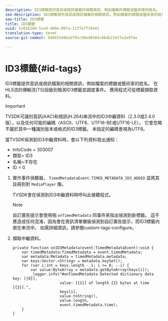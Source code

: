 ```yaml
---
description: ID3標籤提供音訊或視訊檔案的相關資訊，例如檔案的標題或藝術家的姓名。 在HLS流的傳輸流(TS)段級別檢測ID3標籤並調度事件。 應用程式可從標籤擷取資料。
seo-description: ID3標籤提供音訊或視訊檔案的相關資訊，例如檔案的標題或藝術家的姓名。 在HLS流的傳輸流(TS)段級別檢測ID3標籤並調度事件。 應用程式可從標籤擷取資料。
seo-title: ID3標籤
title: ID3標籤
uuid: 5c016260-5ced-480e-897a-11ffe7f34441
translation-type: tm+mt
source-git-commit: 040655d8ba5f91c98ed0584c08db226ffe1e0f4e

---
```



# ID3標籤{#id-tags}

ID3標籤提供音訊或視訊檔案的相關資訊，例如檔案的標題或藝術家的姓名。 在HLS流的傳輸流(TS)段級別檢測ID3標籤並調度事件。 應用程式可從標籤擷取資料。

>[!IMPORTANT]
>
>TVSDK可識別音訊(AAC)和視訊(H.264)串流中的ID3中繼資料（2.3.0或2.4.0版），以及任何可能的編碼（ASCII、UTF8、UTF16-BE或UTF16-LE）。 它會忽略不屬於其中一種識別版本或格式的ID3標籤。 未指定的編碼會視為UTF8。

當TVSDK偵測到ID3中繼資料時，會以下列資料發出通知：

* InfoCode = 303007
* 類型= ID3
* 名稱=不存在
* ID = 0

1. 實作事件偵聽器， `TimedMetadataEvent.TIMED_METADATA_ID3_ADDED` 並將其註冊到對 `MediaPlayer` 像。

   TVSDK會在偵測到ID3中繼資料時呼叫此接聽程式。

   >[!NOTE]
   >
   >自訂廣告提示會使用相 `onTimedMetadata` 同事件來指出偵測到新標籤。 這不應造成任何混淆，因為會在資訊清單層級偵測到自訂廣告提示，而ID3標籤內嵌在串流中。 如需詳細資訊，請參閱custom-tags-configure。

1. 擷取中繼資料。

   ```
   private function onID3Metadata(event:TimedMetadataEvent):void { 
       var timedMetadata:TimedMetadata = event.timedMetadata; 
       var metadata:Metadata = timedMetadata.metadata; 
       var keys:Vector.<String> = metadata.keySet(); 
       for (var i:int = keys.length - 1; i >= 0; --i) { 
           var value:ByteArray = metadata.getByteArray(keys[i]); 
           _logger.info("#onTimedMetadata Detected dictionary data key: [{0}],  
                        value: [{1}] of length {2} bytes at time [{3}].",  
                        keys[i],  
                        value.toString(),  
                        value.length,  
                        event.timedMetadata.time); 
       } 
   } 
   ```

